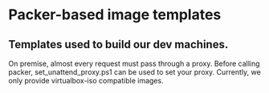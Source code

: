 # Packer-based image templates
## Templates used to build our dev machines.

On premise, almost every request must pass through a proxy.
Before calling packer, set_unattend_proxy.ps1 can be used to set your proxy.
Currently, we only provide virtualbox-iso compatible images.